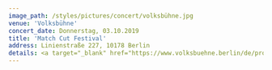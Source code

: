 ```yaml
---
image_path: /styles/pictures/concert/volksbühne.jpg
venue: 'Volksbühne'
concert_date: Donnerstag, 03.10.2019
title: 'Match Cut Festival'
address: Linienstraße 227, 10178 Berlin
details: <a target="_blank" href="https://www.volksbuehne.berlin/de/programm/8598/match-cut-music-convention">Tickets</a>
---
```

